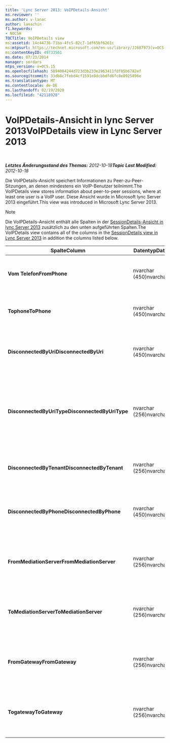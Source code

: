 ```yaml
---
title: 'Lync Server 2013: VoIPDetails-Ansicht'
ms.reviewer: ''
ms.author: v-lanac
author: lanachin
f1.keywords:
- NOCSH
TOCTitle: VoIPDetails view
ms:assetid: 14c44736-71ba-4fc5-82c7-1df65bf6261c
ms:mtpsurl: https://technet.microsoft.com/en-us/library/JJ687973(v=OCS.15)
ms:contentKeyID: 49733561
ms.date: 07/23/2014
manager: serdars
mtps_version: v=OCS.15
ms.openlocfilehash: 5894004244d723d3b233e2963411fdf85b6782ef
ms.sourcegitcommit: 33db8c7febd4cf1591e8dcbbdfd6fc8e8925896e
ms.translationtype: MT
ms.contentlocale: de-DE
ms.lasthandoff: 02/19/2020
ms.locfileid: "42118928"
---
```

<div data-xmlns="http://www.w3.org/1999/xhtml">

<div class="topic" data-xmlns="http://www.w3.org/1999/xhtml" data-msxsl="urn:schemas-microsoft-com:xslt" data-cs="http://msdn.microsoft.com/">

<div data-asp="https://msdn2.microsoft.com/asp">

# <a name="voipdetails-view-in-lync-server-2013"></a><span data-ttu-id="7c070-102">VoIPDetails-Ansicht in lync Server 2013</span><span class="sxs-lookup"><span data-stu-id="7c070-102">VoIPDetails view in Lync Server 2013</span></span>

</div>

<div id="mainSection">

<div id="mainBody">

<span> </span>

<span data-ttu-id="7c070-103">_**Letztes Änderungsstand des Themas:** 2012-10-18_</span><span class="sxs-lookup"><span data-stu-id="7c070-103">_**Topic Last Modified:** 2012-10-18_</span></span>

<span data-ttu-id="7c070-104">Die VoIPDetails-Ansicht speichert Informationen zu Peer-zu-Peer-Sitzungen, an denen mindestens ein VoIP-Benutzer teilnimmt.</span><span class="sxs-lookup"><span data-stu-id="7c070-104">The VoIPDetails view stores information about peer-to-peer sessions, where at least one user is a VoIP user.</span></span> <span data-ttu-id="7c070-105">Diese Ansicht wurde in Microsoft lync Server 2013 eingeführt.</span><span class="sxs-lookup"><span data-stu-id="7c070-105">This view was introduced in Microsoft Lync Server 2013.</span></span>

<div>


> [!NOTE]  
> <span data-ttu-id="7c070-106">Die VoIPDetails-Ansicht enthält alle Spalten in der <A href="lync-server-2013-sessiondetails-view.md">SessionDetails-Ansicht in lync Server 2013</A> zusätzlich zu den unten aufgeführten Spalten.</span><span class="sxs-lookup"><span data-stu-id="7c070-106">The VoIPDetails view contains all of the columns in the <A href="lync-server-2013-sessiondetails-view.md">SessionDetails view in Lync Server 2013</A> in addition the columns listed below.</span></span>



</div>


<table>
<colgroup>
<col style="width: 33%" />
<col style="width: 33%" />
<col style="width: 33%" />
</colgroup>
<thead>
<tr class="header">
<th><span data-ttu-id="7c070-107">Spalte</span><span class="sxs-lookup"><span data-stu-id="7c070-107">Column</span></span></th>
<th><span data-ttu-id="7c070-108">Datentyp</span><span class="sxs-lookup"><span data-stu-id="7c070-108">Data Type</span></span></th>
<th><span data-ttu-id="7c070-109">Details</span><span class="sxs-lookup"><span data-stu-id="7c070-109">Details</span></span></th>
</tr>
</thead>
<tbody>
<tr class="odd">
<td><p><span data-ttu-id="7c070-110"><strong>Vom Telefon</strong></span><span class="sxs-lookup"><span data-stu-id="7c070-110"><strong>FromPhone</strong></span></span></p></td>
<td><p><span data-ttu-id="7c070-111">nvarchar (450)</span><span class="sxs-lookup"><span data-stu-id="7c070-111">nvarchar(450)</span></span></p></td>
<td><p><span data-ttu-id="7c070-112">Telefon-URI des Benutzers, der die Sitzung gestartet hat.</span><span class="sxs-lookup"><span data-stu-id="7c070-112">Phone URI of the user who started the session.</span></span></p></td>
</tr>
<tr class="even">
<td><p><span data-ttu-id="7c070-113"><strong>Tophone</strong></span><span class="sxs-lookup"><span data-stu-id="7c070-113"><strong>ToPhone</strong></span></span></p></td>
<td><p><span data-ttu-id="7c070-114">nvarchar (450)</span><span class="sxs-lookup"><span data-stu-id="7c070-114">nvarchar(450)</span></span></p></td>
<td><p><span data-ttu-id="7c070-115">Telefon-URI des Benutzers, der der Sitzung beigetreten ist.</span><span class="sxs-lookup"><span data-stu-id="7c070-115">Phone URI of the user who joined the session.</span></span></p></td>
</tr>
<tr class="odd">
<td><p><span data-ttu-id="7c070-116"><strong>DisconnectedByUri</strong></span><span class="sxs-lookup"><span data-stu-id="7c070-116"><strong>DisconnectedByUri</strong></span></span></p></td>
<td><p><span data-ttu-id="7c070-117">nvarchar (450)</span><span class="sxs-lookup"><span data-stu-id="7c070-117">nvarchar(450)</span></span></p></td>
<td><p><span data-ttu-id="7c070-118">URI des Benutzers, der die Verbindung zur Sitzung unterbrochen hat.</span><span class="sxs-lookup"><span data-stu-id="7c070-118">URI of the user who disconnected the session.</span></span></p></td>
</tr>
<tr class="even">
<td><p><span data-ttu-id="7c070-119"><strong>DisconnectedByUriType</strong></span><span class="sxs-lookup"><span data-stu-id="7c070-119"><strong>DisconnectedByUriType</strong></span></span></p></td>
<td><p><span data-ttu-id="7c070-120">nvarchar (256)</span><span class="sxs-lookup"><span data-stu-id="7c070-120">nvarchar(256)</span></span></p></td>
<td><p><span data-ttu-id="7c070-121">URI-Typ des Benutzers, der die Verbindung zur Sitzung unterbrochen hat.</span><span class="sxs-lookup"><span data-stu-id="7c070-121">Type of URI of the user who disconnected the session.</span></span> <span data-ttu-id="7c070-122">Weitere Informationen finden Sie <a href="lync-server-2013-uritypes-table.md">in der UriTypes-Tabelle in lync Server 2013</a> .</span><span class="sxs-lookup"><span data-stu-id="7c070-122">See the <a href="lync-server-2013-uritypes-table.md">UriTypes table in Lync Server 2013</a> for more information.</span></span></p></td>
</tr>
<tr class="odd">
<td><p><span data-ttu-id="7c070-123"><strong>DisconnectedByTenant</strong></span><span class="sxs-lookup"><span data-stu-id="7c070-123"><strong>DisconnectedByTenant</strong></span></span></p></td>
<td><p><span data-ttu-id="7c070-124">nvarchar (256)</span><span class="sxs-lookup"><span data-stu-id="7c070-124">nvarchar(256)</span></span></p></td>
<td><p><span data-ttu-id="7c070-125">Mandant des Benutzers, der die Sitzung gestartet hat.</span><span class="sxs-lookup"><span data-stu-id="7c070-125">Tenant of the user who disconnected the session.</span></span></p></td>
</tr>
<tr class="even">
<td><p><span data-ttu-id="7c070-126"><strong>DisconnectedByPhone</strong></span><span class="sxs-lookup"><span data-stu-id="7c070-126"><strong>DisconnectedByPhone</strong></span></span></p></td>
<td><p><span data-ttu-id="7c070-127">nvarchar (450)</span><span class="sxs-lookup"><span data-stu-id="7c070-127">nvarchar(450)</span></span></p></td>
<td><p><span data-ttu-id="7c070-128">Telefon-URI des Benutzers, der die Verbindung zur Sitzung unterbrochen hat.</span><span class="sxs-lookup"><span data-stu-id="7c070-128">Phone URI of the user who disconnected the session.</span></span></p></td>
</tr>
<tr class="odd">
<td><p><span data-ttu-id="7c070-129"><strong>FromMediationServer</strong></span><span class="sxs-lookup"><span data-stu-id="7c070-129"><strong>FromMediationServer</strong></span></span></p></td>
<td><p><span data-ttu-id="7c070-130">nvarchar (256)</span><span class="sxs-lookup"><span data-stu-id="7c070-130">nvarchar(256)</span></span></p></td>
<td><p><span data-ttu-id="7c070-131">Vom Benutzer, der die Sitzung gestartet hat, verwendeter Vermittlungsserver.</span><span class="sxs-lookup"><span data-stu-id="7c070-131">Mediation Server used by the user who started the session.</span></span></p></td>
</tr>
<tr class="even">
<td><p><span data-ttu-id="7c070-132"><strong>ToMediationServer</strong></span><span class="sxs-lookup"><span data-stu-id="7c070-132"><strong>ToMediationServer</strong></span></span></p></td>
<td><p><span data-ttu-id="7c070-133">nvarchar (256)</span><span class="sxs-lookup"><span data-stu-id="7c070-133">nvarchar(256)</span></span></p></td>
<td><p><span data-ttu-id="7c070-134">Vom Benutzer, der der Sitzung beigetreten ist, verwendeter Vermittlungsserver.</span><span class="sxs-lookup"><span data-stu-id="7c070-134">Mediation Server used by the user who joined the session.</span></span></p></td>
</tr>
<tr class="odd">
<td><p><span data-ttu-id="7c070-135"><strong>FromGateway</strong></span><span class="sxs-lookup"><span data-stu-id="7c070-135"><strong>FromGateway</strong></span></span></p></td>
<td><p><span data-ttu-id="7c070-136">nvarchar (256)</span><span class="sxs-lookup"><span data-stu-id="7c070-136">nvarchar(256)</span></span></p></td>
<td><p><span data-ttu-id="7c070-137">Vom Benutzer, der die Sitzung gestartet hat, verwendetes Gateway.</span><span class="sxs-lookup"><span data-stu-id="7c070-137">Gateway used by the user who started the session.</span></span></p></td>
</tr>
<tr class="even">
<td><p><span data-ttu-id="7c070-138"><strong>Togateway</strong></span><span class="sxs-lookup"><span data-stu-id="7c070-138"><strong>ToGateway</strong></span></span></p></td>
<td><p><span data-ttu-id="7c070-139">nvarchar (256)</span><span class="sxs-lookup"><span data-stu-id="7c070-139">nvarchar(256)</span></span></p></td>
<td><p><span data-ttu-id="7c070-140">Vom Benutzer, der der Sitzung beigetreten ist, verwendetes Gateway.</span><span class="sxs-lookup"><span data-stu-id="7c070-140">Gateway used by the user who joined the session.</span></span></p></td>
</tr>
</tbody>
</table>


</div>

<span> </span>

</div>

</div>

</div>


